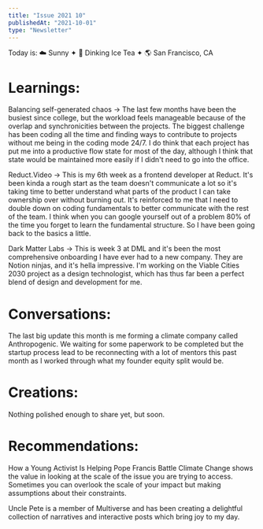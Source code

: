 ```yaml
---
title: "Issue 2021 10"
publishedAt: "2021-10-01"
type: "Newsletter"
---
```


Today is: ☁️ Sunny ✦ 🍵 Dinking Ice Tea ✦ 🌎 San Francisco, CA

# Learnings:

Balancing self-generated chaos → The last few months have been the busiest since college, but the workload feels manageable because of the overlap and synchronicities between the projects. The biggest challenge has been coding all the time and finding ways to contribute to projects without me being in the coding mode 24/7. I do think that each project has put me into a productive flow state for most of the day, although I think that state would be maintained more easily if I didn't need to go into the office.

Reduct.Video → This is my 6th week as a frontend developer at Reduct. It's been kinda a rough start as the team doesn't communicate a lot so it's taking time to better understand what parts of the product I can take ownership over without burning out. It's reinforced to me that I need to double down on coding fundamentals to better communicate with the rest of the team. I think when you can google yourself out of a problem 80% of the time you forget to learn the fundamental structure. So I have been going back to the basics a little.

Dark Matter Labs → This is week 3 at DML and it's been the most comprehensive onboarding I have ever had to a new company. They are Notion ninjas, and it's hella impressive. I'm working on the Viable Cities 2030 project as a design technologist, which has thus far been a perfect blend of design and development for me.

# Conversations:

The last big update this month is me forming a climate company called Anthropogenic. We waiting for some paperwork to be completed but the startup process lead to be reconnecting with a lot of mentors this past month as I worked through what my founder equity split would be.

# Creations:

Nothing polished enough to share yet, but soon.

# Recommendations:

How a Young Activist Is Helping Pope Francis Battle Climate Change shows the value in looking at the scale of the issue you are trying to access. Sometimes you can overlook the scale of your impact but making assumptions about their constraints.

Uncle Pete is a member of Multiverse and has been creating a delightful collection of narratives and interactive posts which bring joy to my day.

#
